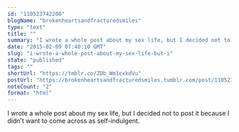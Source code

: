 ```yaml
---
id: "110523742200"
blogName: "brokenheartsandfracturedsmiles"
type: "text"
title: ""
summary: "I wrote a whole post about my sex life, but I decided not to post it because I didn't want to come across as self-indulgent. "
date: "2015-02-09 07:40:10 GMT"
slug: "i-wrote-a-whole-post-about-my-sex-life-but-i"
state: "published"
tags: ""
shortUrl: "https://tmblr.co/ZDb_Wm1cxkdVu"
postUrl: "https://brokenheartsandfracturedsmiles.tumblr.com/post/110523742200/i-wrote-a-whole-post-about-my-sex-life-but-i"
noteCount: "2"
format: "html"
---
```


I wrote a whole post about my sex life, but I decided not to post it because I didn’t want to come across as self-indulgent.